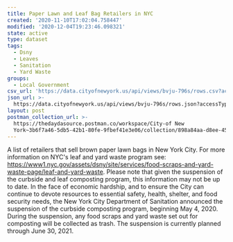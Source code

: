 ```yaml
---
title: Paper Lawn and Leaf Bag Retailers in NYC
created: '2020-11-10T17:02:04.758447'
modified: '2020-12-04T19:23:46.098321'
state: active
type: dataset
tags:
  - Dsny
  - Leaves
  - Sanitation
  - Yard Waste
groups:
  - Local Government
csv_url: 'https://data.cityofnewyork.us/api/views/bvju-796s/rows.csv?accessType=DOWNLOAD'
json_url: >-
  https://data.cityofnewyork.us/api/views/bvju-796s/rows.json?accessType=DOWNLOAD
layout: post
postman_collection_url: >-
  https://thedaydasource.postman.co/workspace/City-of New
  York~3b6f7a46-5db5-42b1-80fe-9fbef41e3e06/collection/898a84aa-d8ee-45a3-a519-bb57498f90ea
---
```

A list of retailers that sell brown paper lawn bags in New York City. For more information on NYC's leaf and yard waste program see: https://www1.nyc.gov/assets/dsny/site/services/food-scraps-and-yard-waste-page/leaf-and-yard-waste. Please note that given the suspension of the curbside and leaf composting program, this information may not be up to date. In the face of economic hardship, and to ensure the City can continue to devote resources to essential safety, health, shelter, and food security needs, the New York City Department of Sanitation announced the suspension of the curbside composting program, beginning May 4, 2020. During the suspension, any food scraps and yard waste set out for composting will be collected as trash. The suspension is currently planned through June 30, 2021.
